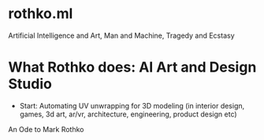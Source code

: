 # rothko.ml
Artificial Intelligence and Art, Man and Machine, Tragedy and Ecstasy

# What Rothko does: AI Art and Design Studio
 - Start: Automating UV unwrapping for 3D modeling (in interior design, games, 3d art, ar/vr, architecture, engineering, product design etc)

An Ode to Mark Rothko 
